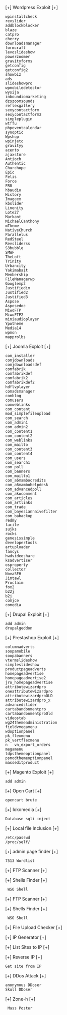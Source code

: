 [+] Wordpress Exploit [+]

    wpinstallcheck
    revslider
    addblockblocker
    blaze
    catpro
    cherry
    downloadsmanager
    formcraft
    levoslideshow
    powerzoomer
    gravityforms
    getconfig
    getconfig2
    showbiz
    ads
    slideshowpro
    wpmobiledetector
    wysija
    inboundiomarketing
    dzszoomsounds
    reflexgallery
    sexycontactform
    sexycontactform2
    simpleplugin
    wtffu
    phpeventcalendar
    synoptic
    Wpshop
    wpinjetc
    gravityy
    acento
    ajaxstore
    Antioch
    Authentic
    Churchope
    Epic
    Felis
    Force
    FR0
    hbaudio
    History
    Imageex
    kbslider
    Linenity
    Lote27
    Markant
    MichaelCanthony
    mTheme
    NativeChurch
    Parallelus
    RedSteel
    Revsliderss
    S3bubble
    SMWF
    TheLoft
    Trinity
    Urbancity
    Yakimabait
    Membership
    FileManagerwp
    Googlemp3
    Justifiedim
    Justified2
    Justified3
    Aspose
    Asposedoc
    MiwoFTP
    MiwoFTP2
    miniaudioplayer
    Ypotheme
    Media14
    wpmon
    mapprolbs


[+] Joomla Exploit [+]

    com_installer
    comjdownloads
    comjdownloadsdef
    comfabrik
    comfabrikdef
    comfabrik2
    comfabrikdef2
    hdflvplayer
    comadsmanager
    comblog
    comusers
    comweblinks
    com_content
    mod_simplefileupload
    com_search
    com_admin1
    com_admin2
    com_content1
    com_content2
    com_weblinks
    com_mailto
    com_content3
    com_content4
    com_users
    com_search1
    com_poll
    com_banners
    com_mailto1
    com_a6mambocredits
    com_a6mambohelpdesk
    com_advancedpoll
    com_akocomment
    com_articles
    com_artlinks
    com_trade
    com_bayesiannaivefilter
    com_babackup
    redmy
    facile
    sujks
    rocks
    genesissimple
    developertools
    artuploader
    fancys
    hwdvideoshare
    ksadvertiser
    osproperty
    collector
    NovaSFH
    Jimtawl
    Proclaim
    fox2
    b22j
    b2j
    comjce
    comedia

[+] Drupal Exploit [+]

    add admin
    drupalgeddon

[+] Prestashop Exploit [+]

    columnadverts
    soopamobile
    soopabanners
    vtermslideshow
    simpleslideshow
    productpageadverts
    homepageadvertise
    homepageadvertise2
    jro_homepageadvertise
    attributewizardpro
    oneattributewizardpro
    attributewizardproOLD
    attributewizardpro_x
    advancedslider
    cartabandonmentpro
    cartabandonmentproOld
    videostab
    wg24themeadministration
    fieldvmegamenu
    wdoptionpanel
    pk_flexmenu
    pk_vertflexmenu
    n   vn_export_orders
    megamenu
    tdpsthemeoptionpanel
    psmodthemeoptionpanel
    masseditproduct

[+] Magento Exploit [+] 

    add admin

[+] Open Cart [+]

    opencart brute

[+] lokomedia [+]

    Database sqli inject

[+] Local file Inclusion [+]

    /etc/passwd
    /proc/self/

[+] admin page finder [+]

    7513 Wordlist 

[+] FTP Scanner [+]
        
[+] Shells Finder [+] 

     WSO Shell 

[+] FTP Scanner [+]
        
[+] Shells Finder [+] 

     WSO Shell
     
	 
[+] File Upload Checker [+]
	 
[+] IP Generator [+]

[+] List Sites to IP [+]

[+] Reverse IP [+]

    Get site from IP 
  
[+] DDos Attack [+] 

    anonymous DDoser
    Skull DDoser

[+] Zone-h [+]

     Mass Poster


